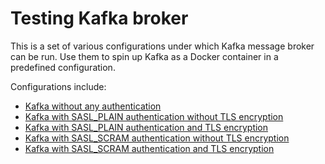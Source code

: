 # Testing Kafka broker

This is a set of various configurations under which Kafka message broker can be run.
Use them to spin up Kafka as a Docker container in a predefined configuration.

Configurations include:
* [Kafka without any authentication](no_authentication/README.md)
* [Kafka with SASL_PLAIN authentication without TLS encryption](sasl_plain/no_tls/README.md)
* [Kafka with SASL_PLAIN authentication and TLS encryption](sasl_plain/with_tls/README.md)
* [Kafka with SASL_SCRAM authentication without TLS encryption](sasl_scram/no_tls/README.md)
* [Kafka with SASL_SCRAM authentication and TLS encryption](sasl_scram/with_tls/README.md)
